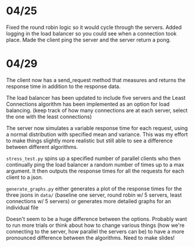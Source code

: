  # 04/25
 Fixed the round robin logic so it would cycle through the servers. Added logging in the load balancer so you could see when a connection took place. Made the client ping the server and the server return a pong.

 # 04/29
The client now has a send_request method that measures and returns the response time in addition to the response data.

The load balancer has been updated to include five servers and the Least Connections algorithm has been implemented as an option for load balancing. (keep track of how many connections are at each server, select the one with the least connections)

The server now simulates a variable response time for each request, using a normal distribution with specified mean and variance. This was my effort to make things slightly more realistic but still able to see a difference between different algorithms.

`stress_test.py` spins up a specified number of parallel clients who then continually ping the load balancer a random number of times up to a max argument. It then outputs the response times for all the requests for each client to a json.

`generate_graphs.py` either generates a plot of the response times for the three jsons in `data/` (baseline one server, round robin w/ 5 servers, least connections w/ 5 servers) or generates more detailed graphs for an individual file

Doesn't seem to be a huge difference between the options. Probably want to run more trials or think about how to change various things (how we're connecting to the server, how parallel the servers can be) to have a more pronounced difference between the algorithms. Need to make slides!